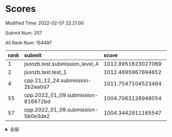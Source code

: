 # Scores

Modified Time: 2022-02-07 22:21:00

Submit Num: 207

All Rank Num: 154497

| rank |               submit               |       score        |       sigma        | pk_num |
| :--- | :--------------------------------- | :----------------- | :----------------- | :----- |
| 1    | jsonzb.test.submission_level_4     | 1012.8951623027069 | 0.78646054497177   | 2982   |
| 2    | jsonzb.test.test_1                 | 1012.4695967694652 | 0.7927356678228088 | 2985   |
| 4    | cpp.21_12_24.submission-2b2ea0d7   | 1011.7547104523464 | 0.7881039628900197 | 2985   |
| 55   | cpp.2022_01_09.submission-816672bd | 1004.7063126948054 | 0.7274173117716491 | 2987   |
| 57   | cpp.2022_01_09.submission-5b0e3de2 | 1004.3442911165547 | 0.7148251863892852 | 2981   |


<details>
<summary>全部</summary>

| rank |                 submit                 |       score        |       sigma        | pk_num |
| :--- | :------------------------------------- | :----------------- | :----------------- | :----- |
| 1    | jsonzb.test.submission_level_4         | 1012.8951623027069 | 0.78646054497177   | 2982   |
| 2    | jsonzb.test.test_1                     | 1012.4695967694652 | 0.7927356678228088 | 2985   |
| 3    | gobigger.level_3.submission_level_3_18 | 1012.2529715768121 | 0.7999851898912334 | 2988   |
| 4    | cpp.21_12_24.submission-2b2ea0d7       | 1011.7547104523464 | 0.7881039628900197 | 2985   |
| 5    | gobigger.level_3.submission_level_3_8  | 1011.3264000678123 | 0.7551172399949184 | 2986   |
| 6    | gobigger.level_3.submission_level_3_30 | 1011.1211198663513 | 0.7934475558417696 | 2985   |
| 7    | gobigger.level_3.submission_level_3_23 | 1011.0702804681603 | 0.7691098064636503 | 2986   |
| 8    | gobigger.level_3.submission_level_3_29 | 1010.8037991223466 | 0.7866363065345439 | 2983   |
| 9    | gobigger.level_3.submission_level_3_48 | 1010.6530272605968 | 0.7564595822248208 | 2985   |
| 10   | gobigger.level_3.submission_level_3_24 | 1010.607465335326  | 0.7555422226366496 | 2985   |
| 11   | gobigger.level_3.submission_level_3_39 | 1010.3901856188636 | 0.7634179989105252 | 2983   |
| 12   | gobigger.level_3.submission_level_3_32 | 1010.3480749199557 | 0.7594357572620647 | 2987   |
| 13   | gobigger.level_3.submission_level_3_26 | 1010.2469444809665 | 0.7593863645763521 | 2983   |
| 14   | gobigger.level_3.submission_level_3_5  | 1010.1643735505916 | 0.759044491820529  | 2988   |
| 15   | gobigger.level_3.submission_level_3_45 | 1010.1604934425479 | 0.7654044563311293 | 2983   |
| 16   | gobigger.level_3.submission_level_3_1  | 1010.1527025245283 | 0.7937568156223386 | 2983   |
| 17   | gobigger.level_3.submission_level_3_38 | 1010.1376668174447 | 0.7499788713030455 | 2989   |
| 18   | gobigger.level_3.submission_level_3_40 | 1010.1273530031365 | 0.7585451113384777 | 2987   |
| 19   | gobigger.level_3.submission_level_3_31 | 1010.0587238678081 | 0.7792053450453524 | 2988   |
| 20   | gobigger.level_3.submission_level_3_35 | 1010.0182231648865 | 0.7437545985797517 | 2988   |
| 21   | gobigger.level_3.submission_level_3_9  | 1009.9751636325111 | 0.7366222415288566 | 2980   |
| 22   | gobigger.level_3.submission_level_3_33 | 1009.9675883778829 | 0.7476132504399745 | 2987   |
| 23   | gobigger.level_3.submission_level_3_7  | 1009.9501289235469 | 0.7534346284278352 | 2985   |
| 24   | gobigger.level_3.submission_level_3_0  | 1009.9381273849187 | 0.7377494225008878 | 2991   |
| 25   | gobigger.level_3.submission_level_3_3  | 1009.9249150063928 | 0.7640943020833522 | 2988   |
| 26   | gobigger.level_3.submission_level_3_25 | 1009.8255880939802 | 0.7728116310619831 | 2986   |
| 27   | gobigger.level_3.submission_level_3_37 | 1009.8004820688958 | 0.7517354108711144 | 2985   |
| 28   | gobigger.level_3.submission_level_3_14 | 1009.7910183906312 | 0.739270229384753  | 2985   |
| 29   | gobigger.level_3.submission_level_3_20 | 1009.7699015148656 | 0.751865232928676  | 2986   |
| 30   | gobigger.level_3.submission_level_3_28 | 1009.7436953757986 | 0.7421716086190393 | 2987   |
| 31   | gobigger.level_3.submission_level_3_22 | 1009.7278423828845 | 0.7902995999022172 | 2989   |
| 32   | gobigger.level_3.submission_level_3_19 | 1009.7128438257599 | 0.7575848754239357 | 2984   |
| 33   | gobigger.level_3.submission_level_3_41 | 1009.6994892199149 | 0.7407353699394654 | 2987   |
| 34   | gobigger.level_3.submission_level_3_4  | 1009.6409468550385 | 0.7660327275610216 | 2989   |
| 35   | gobigger.level_3.submission_level_3_49 | 1009.5642924788157 | 0.7578439995161529 | 2984   |
| 36   | gobigger.level_3.submission_level_3_16 | 1009.5256377450634 | 0.755169065763832  | 2987   |
| 37   | gobigger.level_3.submission_level_3_11 | 1009.5239107665226 | 0.744306215928017  | 2984   |
| 38   | gobigger.level_3.submission_level_3_6  | 1009.5172851659705 | 0.7449244543105539 | 2988   |
| 39   | gobigger.level_3.submission_level_3_2  | 1009.5118865089005 | 0.7730366724040894 | 2983   |
| 40   | gobigger.level_3.submission_level_3_44 | 1009.5090945920061 | 0.7645703031871866 | 2994   |
| 41   | gobigger.level_3.submission_level_3_27 | 1009.4552292504362 | 0.7514147889973033 | 2984   |
| 42   | gobigger.level_3.submission_level_3_15 | 1009.3339254815943 | 0.7524149467922585 | 2982   |
| 43   | gobigger.level_3.submission_level_3_36 | 1009.3277842476105 | 0.7666474001606213 | 2983   |
| 44   | gobigger.level_3.submission_level_3_42 | 1009.3087821500488 | 0.7378249930608733 | 2985   |
| 45   | gobigger.level_3.submission_level_3_34 | 1009.2398938755405 | 0.7419160629106065 | 2985   |
| 46   | gobigger.level_3.submission_level_3_43 | 1009.1693486298649 | 0.7486199158137768 | 2986   |
| 47   | gobigger.level_3.submission_level_3_10 | 1009.1572177244902 | 0.7385577864517642 | 2985   |
| 48   | gobigger.level_3.submission_level_3_12 | 1009.0031213119133 | 0.7466563686301546 | 2989   |
| 49   | gobigger.level_3.submission_level_3_46 | 1008.8556457903882 | 0.7465563868610205 | 2988   |
| 50   | gobigger.level_3.submission_level_3_13 | 1008.7623827300149 | 0.7278447182707418 | 2984   |
| 51   | gobigger.level_3.submission_level_3_21 | 1008.7284380302551 | 0.7428840660586785 | 2985   |
| 52   | gobigger.level_3.submission_level_3_17 | 1008.2144206409127 | 0.7401743413941406 | 2982   |
| 53   | gobigger.level_3.submission_level_3_47 | 1007.9344933796812 | 0.7271716433427132 | 2982   |
| 54   | gobigger.level_1.submission_level_1_12 | 1004.9324916069328 | 0.7136564583507431 | 2986   |
| 55   | cpp.2022_01_09.submission-816672bd     | 1004.7063126948054 | 0.7274173117716491 | 2987   |
| 56   | gobigger.level_1.submission_level_1_29 | 1004.492559839874  | 0.7170515648738912 | 2987   |
| 57   | cpp.2022_01_09.submission-5b0e3de2     | 1004.3442911165547 | 0.7148251863892852 | 2981   |
| 58   | gobigger.level_1.submission_level_1_19 | 1004.3018297508718 | 0.7164296113621061 | 2989   |
| 59   | gobigger.level_1.submission_level_1_46 | 1004.2921830869532 | 0.724980221593341  | 2992   |
| 60   | gobigger.level_1.submission_level_1_41 | 1004.1605831547164 | 0.7095991087785052 | 2977   |
| 61   | gobigger.level_1.submission_level_1_30 | 1004.1546750351464 | 0.7289228936929631 | 2980   |
| 62   | gobigger.level_1.submission_level_1_42 | 1004.1493195002671 | 0.7169848845927512 | 2983   |
| 63   | gobigger.level_1.submission_level_1_21 | 1004.0418615961274 | 0.7105245464891    | 2988   |
| 64   | gobigger.level_1.submission_level_1_48 | 1003.8505403960368 | 0.713837978947383  | 2983   |
| 65   | gobigger.level_1.submission_level_1_6  | 1003.7984097981692 | 0.7101578455070797 | 2984   |
| 66   | gobigger.level_1.submission_level_1_8  | 1003.7497036768597 | 0.71905600470232   | 2985   |
| 67   | gobigger.level_1.submission_level_1_25 | 1003.741970839163  | 0.7203972345162091 | 2984   |
| 68   | gobigger.level_1.submission_level_1_14 | 1003.7025688529574 | 0.7137423021177559 | 2984   |
| 69   | gobigger.level_1.submission_level_1_9  | 1003.6419353009662 | 0.7103293888542678 | 2984   |
| 70   | gobigger.level_1.submission_level_1_7  | 1003.6412957027463 | 0.7248133522770525 | 2988   |
| 71   | gobigger.level_1.submission_level_1_24 | 1003.619826175172  | 0.7105708973950657 | 2982   |
| 72   | gobigger.level_1.submission_level_1_4  | 1003.5977154062508 | 0.7202813655162583 | 2989   |
| 73   | gobigger.level_1.submission_level_1_26 | 1003.5930188138211 | 0.7099662652764767 | 2987   |
| 74   | gobigger.level_1.submission_level_1_39 | 1003.4978669116805 | 0.7108674760735864 | 2985   |
| 75   | gobigger.level_1.submission_level_1_44 | 1003.4336333562295 | 0.7042407118925611 | 2985   |
| 76   | gobigger.level_1.submission_level_1_13 | 1003.4247162004672 | 0.7025490312558943 | 2986   |
| 77   | gobigger.level_1.submission_level_1_20 | 1003.4205204417503 | 0.7161148187735015 | 2988   |
| 78   | gobigger.level_1.submission_level_1_37 | 1003.4009024389183 | 0.7303132227122582 | 2986   |
| 79   | gobigger.level_1.submission_level_1_2  | 1003.3731169429213 | 0.7169728853719468 | 2985   |
| 80   | gobigger.level_1.submission_level_1_34 | 1003.3226756943849 | 0.7097012992111481 | 2989   |
| 81   | gobigger.level_1.submission_level_1_17 | 1003.3167229694221 | 0.7156032382772307 | 2987   |
| 82   | gobigger.level_1.submission_level_1_47 | 1003.3109023220267 | 0.7110974621546153 | 2984   |
| 83   | gobigger.level_1.submission_level_1_27 | 1003.2802500747133 | 0.7136311906090307 | 2985   |
| 84   | gobigger.level_1.submission_level_1_15 | 1003.2666882617367 | 0.710771104497126  | 2982   |
| 85   | gobigger.level_1.submission_level_1_28 | 1003.2113745413093 | 0.7111961146725408 | 2986   |
| 86   | gobigger.level_1.submission_level_1_35 | 1003.194722916743  | 0.7117167523488316 | 2985   |
| 87   | gobigger.level_1.submission_level_1_1  | 1003.1770044863235 | 0.7205140760740678 | 2987   |
| 88   | gobigger.level_1.submission_level_1_33 | 1003.1405855892863 | 0.7167926750092316 | 2981   |
| 89   | gobigger.level_1.submission_level_1_32 | 1003.1203074403455 | 0.7172564741593062 | 2986   |
| 90   | gobigger.level_1.submission_level_1_22 | 1003.0396509069685 | 0.7208001510465312 | 2984   |
| 91   | gobigger.level_1.submission_level_1_11 | 1003.0235396855317 | 0.7011220283203817 | 2992   |
| 92   | gobigger.level_1.submission_level_1_5  | 1002.9769074744232 | 0.7249560191613876 | 2984   |
| 93   | gobigger.level_1.submission_level_1_18 | 1002.9573041281249 | 0.7188463693067297 | 2986   |
| 94   | gobigger.level_1.submission_level_1_49 | 1002.9400965535652 | 0.7158369766692619 | 2984   |
| 95   | gobigger.level_1.submission_level_1_40 | 1002.8678826466212 | 0.7206847537307958 | 2985   |
| 96   | gobigger.level_1.submission_level_1_10 | 1002.80097816885   | 0.7080032951980124 | 2987   |
| 97   | gobigger.level_1.submission_level_1_38 | 1002.7707502257779 | 0.723732095742989  | 2984   |
| 98   | gobigger.level_1.submission_level_1_23 | 1002.7624256678562 | 0.7046541677743545 | 2985   |
| 99   | gobigger.level_1.submission_level_1_3  | 1002.6671636511323 | 0.7052592474795999 | 2988   |
| 100  | gobigger.level_1.submission_level_1_36 | 1002.4921325803118 | 0.7178123308531515 | 2985   |
| 101  | gobigger.level_1.submission_level_1_31 | 1002.2849205002915 | 0.7225577590926235 | 2987   |
| 102  | gobigger.level_1.submission_level_1_16 | 1002.2714933372038 | 0.7076145547029887 | 2989   |
| 103  | gobigger.level_1.submission_level_1_45 | 1002.2085428209986 | 0.7206954049828522 | 2988   |
| 104  | gobigger.level_1.submission_level_1_0  | 1001.9260460242464 | 0.7153869549907952 | 2991   |
| 105  | gobigger.level_1.submission_level_1_43 | 1001.6578671636568 | 0.7226591403199178 | 2987   |
| 106  | gobigger.random.submission_random_24   | 998.1167811364203  | 0.711131696928856  | 2988   |
| 107  | gobigger.random.submission_random_22   | 997.5448159806642  | 0.695671241505823  | 2985   |
| 108  | gobigger.random.submission_random_41   | 997.3438750454087  | 0.7141667859175431 | 2982   |
| 109  | gobigger.random.submission_random_35   | 997.1567145754107  | 0.7122210383575683 | 2986   |
| 110  | gobigger.random.submission_random_1    | 997.0529642095495  | 0.7237547007152536 | 2982   |
| 111  | gobigger.random.submission_random_21   | 996.8485009378362  | 0.7058964099903229 | 2984   |
| 112  | gobigger.random.submission_random_8    | 996.7251135308709  | 0.7049645728766053 | 2989   |
| 113  | gobigger.random.submission_random_43   | 996.7061291472626  | 0.7088289294593684 | 2987   |
| 114  | gobigger.random.submission_random_16   | 996.4976577964177  | 0.6929361176227089 | 2988   |
| 115  | gobigger.random.submission_random_15   | 996.4541539238346  | 0.7261017793035677 | 2985   |
| 116  | gobigger.random.submission_random_12   | 996.4249031138095  | 0.7053615813017806 | 2985   |
| 117  | gobigger.random.submission_random_47   | 996.3958106922785  | 0.7112031291435402 | 2983   |
| 118  | gobigger.random.submission_random_26   | 996.3945647096958  | 0.7037211355111619 | 2985   |
| 119  | gobigger.random.submission_random_32   | 996.2866964451728  | 0.7204338180029708 | 2990   |
| 120  | gobigger.random.submission_random_45   | 996.242145314434   | 0.7190257068024128 | 2984   |
| 121  | gobigger.random.submission_random_38   | 996.2087052745126  | 0.705654585181753  | 2982   |
| 122  | gobigger.random.submission_random_48   | 996.1968635359902  | 0.7053870697964375 | 2988   |
| 123  | gobigger.random.submission_random_23   | 996.1239003344037  | 0.7025161418690994 | 2981   |
| 124  | gobigger.random.submission_random_28   | 996.0834599539776  | 0.720673157298495  | 2989   |
| 125  | gobigger.random.submission_random_6    | 996.0630923584021  | 0.704972535854055  | 2991   |
| 126  | gobigger.random.submission_random_37   | 996.0434446619885  | 0.6985083939736395 | 2989   |
| 127  | gobigger.random.submission_random_13   | 996.0001416196869  | 0.696275369205188  | 2987   |
| 128  | gobigger.random.submission_random_39   | 995.8792481619389  | 0.7209488166415527 | 2991   |
| 129  | gobigger.random.submission_random_27   | 995.8452145639502  | 0.7215882568135815 | 2982   |
| 130  | gobigger.random.submission_random_44   | 995.8362119135853  | 0.7223652951463583 | 2986   |
| 131  | gobigger.random.submission_random_25   | 995.8357093364297  | 0.7118298270961456 | 2982   |
| 132  | gobigger.random.submission_random_42   | 995.8096113188839  | 0.7171546207770758 | 2988   |
| 133  | gobigger.random.submission_random_33   | 995.7715098533724  | 0.7329345920710165 | 2985   |
| 134  | gobigger.random.submission_random_2    | 995.7472670870054  | 0.7048074289749325 | 2991   |
| 135  | gobigger.random.submission_random_29   | 995.6944936172024  | 0.7092990313014367 | 2986   |
| 136  | gobigger.random.submission_random_36   | 995.6666783258398  | 0.7083903063939976 | 2986   |
| 137  | gobigger.random.submission_random_30   | 995.6014550314713  | 0.7060692270101572 | 2987   |
| 138  | gobigger.random.submission_random_40   | 995.5998957640991  | 0.7203383125474955 | 2990   |
| 139  | gobigger.random.submission_random_17   | 995.5945139558054  | 0.7149879112613653 | 2989   |
| 140  | gobigger.random.submission_random_49   | 995.5573532638418  | 0.7114568232393103 | 2985   |
| 141  | gobigger.random.submission_random_9    | 995.5131893924722  | 0.7123111962676465 | 2984   |
| 142  | gobigger.random.submission_random_20   | 995.4046504745875  | 0.7082235581444427 | 2987   |
| 143  | gobigger.random.submission_random_31   | 995.3870593127884  | 0.7013315137411972 | 2984   |
| 144  | gobigger.random.submission_random_34   | 995.3559121566495  | 0.7168514435870712 | 2987   |
| 145  | gobigger.random.submission_random_7    | 995.1991012031808  | 0.7229243069598543 | 2985   |
| 146  | gobigger.random.submission_random_0    | 995.1727407551225  | 0.7112348763563227 | 2985   |
| 147  | gobigger.random.submission_random_4    | 995.1380290441487  | 0.7108111963566696 | 2987   |
| 148  | gobigger.random.submission_random_10   | 995.06164232269    | 0.7007077595320889 | 2988   |
| 149  | gobigger.random.submission_random_3    | 995.0092784054326  | 0.7170841844331076 | 2980   |
| 150  | gobigger.random.submission_random_5    | 995.0077077550296  | 0.712890420149821  | 2987   |
| 151  | gobigger.random.submission_random_46   | 994.9960981583273  | 0.7188142511871954 | 2987   |
| 152  | gobigger.random.submission_random_14   | 994.9222424487102  | 0.7085825442801552 | 2981   |
| 153  | gobigger.level_2.submission_level_2_31 | 994.8393291956185  | 0.7195598576160009 | 2989   |
| 154  | gobigger.random.submission_random_19   | 994.7556379379463  | 0.7145030655833301 | 2986   |
| 155  | gobigger.random.submission_random_11   | 994.3522735760305  | 0.7282916639687276 | 2989   |
| 156  | gobigger.level_2.submission_level_2_1  | 994.2591788010322  | 0.7275792440555834 | 2984   |
| 157  | gobigger.random.submission_random_18   | 994.1620116440455  | 0.7151263945628058 | 2978   |
| 158  | gobigger.level_2.submission_level_2_33 | 994.0085952168229  | 0.7289099203882095 | 2983   |
| 159  | gobigger.level_2.submission_level_2_5  | 993.8844451130441  | 0.7358232242970297 | 2986   |
| 160  | gobigger.level_2.submission_level_2_26 | 993.802556862088   | 0.721629095405464  | 2981   |
| 161  | gobigger.level_2.submission_level_2_23 | 993.5774820214855  | 0.7343403488445956 | 2986   |
| 162  | gobigger.level_2.submission_level_2_6  | 993.2445211161486  | 0.7546207396484119 | 2985   |
| 163  | gobigger.level_2.submission_level_2_22 | 993.0901128998293  | 0.7446498942805507 | 2984   |
| 164  | gobigger.level_2.submission_level_2_44 | 993.066474318797   | 0.7298824982265442 | 2989   |
| 165  | gobigger.level_2.submission_level_2_14 | 993.0582320514659  | 0.752915172636381  | 2984   |
| 166  | gobigger.level_2.submission_level_2_43 | 992.9840764706883  | 0.7520456819190147 | 2985   |
| 167  | gobigger.level_2.submission_level_2_8  | 992.8959561297161  | 0.7464890985442901 | 2987   |
| 168  | gobigger.level_2.submission_level_2_38 | 992.8816647659519  | 0.7454573385943116 | 2979   |
| 169  | gobigger.level_2.submission_level_2_28 | 992.7479245063063  | 0.7390962515785331 | 2985   |
| 170  | gobigger.level_2.submission_level_2_29 | 992.7203668493531  | 0.7481838722095883 | 2986   |
| 171  | gobigger.level_2.submission_level_2_10 | 992.6876353738046  | 0.7492328174566696 | 2983   |
| 172  | gobigger.level_2.submission_level_2_7  | 992.651780119602   | 0.7523593965957209 | 2990   |
| 173  | gobigger.level_2.submission_level_2_25 | 992.5732648096858  | 0.7380799192477795 | 2986   |
| 174  | gobigger.level_2.submission_level_2_18 | 992.4664993750981  | 0.7364772185198963 | 2987   |
| 175  | gobigger.level_2.submission_level_2_45 | 992.4439303606449  | 0.7364510138612046 | 2982   |
| 176  | gobigger.level_2.submission_level_2_24 | 992.3774873465519  | 0.7429571280431296 | 2982   |
| 177  | gobigger.level_2.submission_level_2_40 | 992.2813645132146  | 0.7647783148460963 | 2983   |
| 178  | gobigger.level_2.submission_level_2_49 | 992.2812860228884  | 0.7423547750859726 | 2987   |
| 179  | gobigger.level_2.submission_level_2_30 | 992.2761183884481  | 0.7492751109666216 | 2987   |
| 180  | gobigger.level_2.submission_level_2_3  | 992.2219759596472  | 0.7440217374738181 | 2986   |
| 181  | gobigger.level_2.submission_level_2_32 | 992.1633719943967  | 0.74258699686654   | 2982   |
| 182  | gobigger.level_2.submission_level_2_12 | 992.0267178835405  | 0.7631250036610346 | 2988   |
| 183  | gobigger.level_2.submission_level_2_48 | 992.0086317288075  | 0.7361955883983412 | 2986   |
| 184  | gobigger.level_2.submission_level_2_16 | 991.9627743235712  | 0.748897226539891  | 2982   |
| 185  | gobigger.level_2.submission_level_2_11 | 991.9066975587792  | 0.7434344878903943 | 2985   |
| 186  | gobigger.level_2.submission_level_2_27 | 991.8866070486757  | 0.746011138373079  | 2985   |
| 187  | gobigger.level_2.submission_level_2_17 | 991.7907617956646  | 0.7552884538964023 | 2984   |
| 188  | gobigger.level_2.submission_level_2_37 | 991.7455918798707  | 0.7508704447701042 | 2991   |
| 189  | gobigger.level_2.submission_level_2_21 | 991.7357973519441  | 0.7454180348624077 | 2987   |
| 190  | gobigger.level_2.submission_level_2_13 | 991.7296679533041  | 0.749921979158283  | 2982   |
| 191  | gobigger.level_2.submission_level_2_19 | 991.7071492530301  | 0.7318684460183885 | 2986   |
| 192  | gobigger.level_2.submission_level_2_4  | 991.6213456338392  | 0.7491005654904156 | 2985   |
| 193  | gobigger.level_2.submission_level_2_46 | 991.5778659633551  | 0.7402497476036313 | 2985   |
| 194  | gobigger.level_2.submission_level_2_47 | 991.5551014710475  | 0.7717475464792497 | 2983   |
| 195  | gobigger.level_2.submission_level_2_41 | 991.4704523193268  | 0.7462146782623558 | 2980   |
| 196  | gobigger.level_2.submission_level_2_2  | 991.3319737105799  | 0.7522416441744114 | 2987   |
| 197  | gobigger.level_2.submission_level_2_15 | 991.1038223688196  | 0.7699382894781074 | 2988   |
| 198  | gobigger.level_2.submission_level_2_0  | 990.9843667898685  | 0.7593034412918591 | 2985   |
| 199  | gobigger.level_2.submission_level_2_9  | 990.9215679766043  | 0.7652450645025636 | 2986   |
| 200  | gobigger.level_2.submission_level_2_35 | 990.8690675185711  | 0.7725990657816537 | 2985   |
| 201  | gobigger.level_2.submission_level_2_36 | 990.7432413478648  | 0.7516721376857038 | 2984   |
| 202  | gobigger.level_2.submission_level_2_39 | 990.6824568856704  | 0.7673334091985498 | 2984   |
| 203  | gobigger.level_2.submission_level_2_42 | 990.6252064265346  | 0.7504029196080028 | 2982   |
| 204  | gobigger.level_2.submission_level_2_20 | 989.2738190243431  | 0.8012094484879139 | 2979   |
| 205  | gobigger.level_2.submission_level_2_34 | 989.168139399293   | 0.778070507973627  | 2981   |
| 206  | gobigger.none.submission_none_0        | 976.2210785512722  | 1.4411839653407206 | 2981   |
| 207  | gobigger.none.submission_none_1        | 973.7233182949228  | 1.801203787722264  | 2988   |

</details>